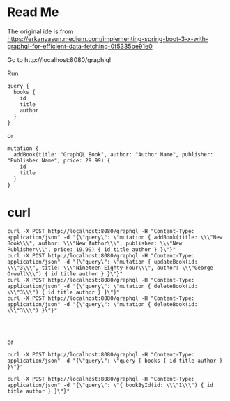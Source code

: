 # Read Me

The original ide is from  
https://erkanyasun.medium.com/implementing-spring-boot-3-x-with-graphql-for-efficient-data-fetching-0f5335be91e0

Go to
http://localhost:8080/graphiql

Run

```
query {
  books {
    id
    title
    author
  }
}
```

or

```
mutation {
  addBook(title: "GraphQL Book", author: "Author Name", publisher: "Publisher Name", price: 29.99) {
    id
    title
  }
}
```

# curl

```
curl -X POST http://localhost:8080/graphql -H "Content-Type: application/json" -d "{\"query\": \"mutation { addBook(title: \\\"New Book\\\", author: \\\"New Author\\\", publisher: \\\"New Publisher\\\", price: 19.99) { id title author } }\"}"
curl -X POST http://localhost:8080/graphql -H "Content-Type: application/json" -d "{\"query\": \"mutation { updateBook(id: \\\"3\\\", title: \\\"Nineteen Eighty-Four\\\", author: \\\"George Orwell\\\") { id title author } }\"}"
curl -X POST http://localhost:8080/graphql -H "Content-Type: application/json" -d "{\"query\": \"mutation { deleteBook(id: \\\"3\\\") { id title author } }\"}"
curl -X POST http://localhost:8080/graphql -H "Content-Type: application/json" -d "{\"query\": \"mutation { deleteBook(id: \\\"3\\\") }\"}"




```

or

```
curl -X POST http://localhost:8080/graphql -H "Content-Type: application/json" -d "{\"query\": \"query { books { id title author } }\"}"

curl -X POST http://localhost:8080/graphql -H "Content-Type: application/json" -d "{\"query\": \"{ bookById(id: \\\"1\\\") { id title author } }\"}"


```